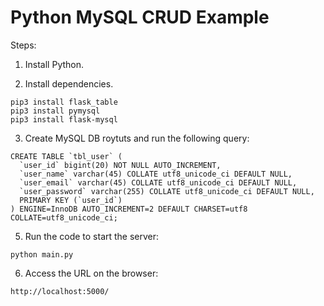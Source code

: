 # Python MySQL CRUD Example

Steps:

1. Install Python.

2. Install dependencies.

```
pip3 install flask_table
pip3 install pymysql
pip3 install flask-mysql
```

3. Create MySQL DB roytuts and run the following query:

```
CREATE TABLE `tbl_user` (
  `user_id` bigint(20) NOT NULL AUTO_INCREMENT,
  `user_name` varchar(45) COLLATE utf8_unicode_ci DEFAULT NULL,
  `user_email` varchar(45) COLLATE utf8_unicode_ci DEFAULT NULL,
  `user_password` varchar(255) COLLATE utf8_unicode_ci DEFAULT NULL,
  PRIMARY KEY (`user_id`)
) ENGINE=InnoDB AUTO_INCREMENT=2 DEFAULT CHARSET=utf8 COLLATE=utf8_unicode_ci;
```
5. Run the code to start the server:
```
python main.py
```

6. Access the URL on the browser:
```
http://localhost:5000/
```
